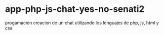 # app-php-js-chat-yes-no-senati2
 progamacion creacion de un chat utilizando los lenguajes de php, js, html y css
